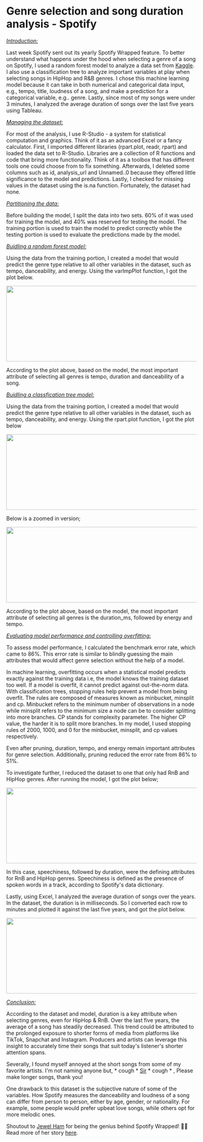 # Genre selection and song duration analysis - Spotify

<ins>*Introduction:*</ins>

Last week Spotify sent out its yearly Spotify Wrapped feature. To better understand what happens under the hood when selecting a genre of a song on Spotify, I used a random forest model to analyze a data set from [Kaggle](https://www.kaggle.com/datasets/mrmorj/dataset-of-songs-in-spotify?resource=download). I also use a classification tree to analyze important variables at play when selecting songs in HipHop and R&B genres. I chose this machine learning model because it can take in both numerical and categorical data input, e.g., tempo, title, loudness of a song, and make a prediction for a categorical variable, e.g.. genre. Lastly, since most of my songs were under 3 minutes, I analyzed the average duration of songs over the last five years using Tableau. 


<ins>*Managing the dataset:*</ins>

For most of the analysis, I use R-Studio - a system for statistical computation and graphics. Think of it as an advanced Excel or a fancy calculator. First, I imported different libraries (rpart.plot, readr, rpart) and loaded the data set to R-Studio. Libraries are a collection of R functions and code that bring more functionality. Think of it as a toolbox that has different tools one could choose from to fix something. Afterwards, I deleted some columns such as id, analysis_url and Unnamed..0 because they offered little significance to the model and predictions. Lastly, I checked for missing values in the dataset using the is.na function. Fortunately, the dataset had none.

<ins>*Partitioning the data:*</ins>

Before building the model, I split the data into two sets. 60% of it was used for training the model, and 40% was reserved for testing the model. The training portion is used to train the model to predict correctly while the testing portion is used to evaluate the predictions made by the model.

<ins>*Buidling a random forest model:*</ins>

Using the data from the training portion, I created a model that would predict the genre type relative to all other variables in the dataset, such as tempo, danceability, and energy. Using the varImpPlot function, I got the plot below. 


<p align="center">
  <img width="600" height="200" src="https://github.com/jackfrost68/Spotify_Analysis/blob/0008fa5bd533d759d33c408e5256b13a455da4bb/Variance%20Importance%20Plot.png">
</p>

According to the plot above, based on the model, the most important attribute of selecting all genres is tempo, duration and danceability of a song. 

<ins>*Buidling a classfication tree model:*</ins>

Using the data from the training portion, I created a model that would predict the genre type relative to all other variables in the dataset, such as tempo, danceability, and energy. Using the rpart.plot function, I got the plot below


<p align="center">
  <img width="600" height="200" src="https://github.com/jackfrost68/Spotify_Analysis/blob/4b98262fd22c00cc82829c9136b4e80f45d6a7d7/Tree%201%20Clearer.png">
</p>

Below is a zoomed in version;

<p align="center">
  <img width="600" height="200" src="https://github.com/jackfrost68/Spotify_Analysis/blob/bdbed1041c626096ffcb66055773f56f04291f41/Zoomed%20in%20tree.png">
</p>

According to the plot above, based on the model, the most important attribute of selecting all genres is the duration_ms, followed by energy and tempo.

<ins>*Evaluating model performance and controlling overfitting:*</ins>

To assess model performance, I calculated the benchmark error rate, which came to 86%. This error rate is similar to blindly guessing the main attributes that would affect genre selection without the help of a model.

In machine learning, overfitting occurs when a statistical model predicts exactly against the training data i.e, the model knows the training dataset too well. If a model is overfit, it cannot predict against out-the-norm data. With classification trees, stopping rules help prevent a model from being overfit. The rules are composed of measures known as minbucket, minsplit and cp. Minbucket refers to the minimum number of observations in a node while minsplit refers to the minimum size a node can be to consider splitting into more branches. CP stands for complexity parameter. The higher CP value, the harder it is to split more branches. In my model, I used stopping rules of 2000, 1000, and 0 for the minbucket, minsplit, and cp values respectively. 

Even after pruning, duration, tempo, and energy remain important attributes for genre selection. Additionally, pruning reduced the error rate from 86% to 51%.

To investigate further, I reduced the dataset to one that only had RnB and HipHop genres. After running the model, I got the plot below;

<p align="center">
  <img width="600" height="200" src="https://github.com/jackfrost68/Spotify_Analysis/blob/57f678bb30e428f3ee9d3c40a774d4d956048328/HipHop%20&%20RnB%20tree.jpeg">
</p>

In this case, speechiness, followed by duration, were the defining attributes for RnB and HipHop genres. Speechiness is defined as the presence of spoken words in a track, according to Spotify's data dictionary.

Lastly, using Excel, I analyzed the average duration of songs over the years. In the dataset, the duration is in milliseconds. So I converted each row to minutes and plotted it against the last five years, and got the plot below.

<p align="center">
  <img width="600" height="200" src="https://github.com/jackfrost68/Spotify_Analysis/blob/e1d554d1aeb205d79feb4d00499808b25c021caf/Avg%20Duration%20of%20songs%20over%20the%20years.png">
</p>

<ins>*Conclusion:*</ins>

According to the dataset and model, duration is a key attribute when selecting genres, even for HipHop & RnB. Over the last five years, the average of a song has steadily decreased. This trend could be attributed to the prolonged exposure to shorter forms of media from platforms like TikTok, Snapchat and Instagram. Producers and artists can leverage this insight to accurately time their songs that suit today's listener's shorter attention spans. 

Severally, I found myself annoyed at the short songs from some of my favorite artists. I'm not naming anyone but, * cough * [Sir](https://www.youtube.com/@sirvevo2080) * cough * , Please make longer songs, thank you!

One drawback to this dataset is the subjective nature of some of the variables. How Spotify measures the danceability and loudness of a song can differ from person to person, either by age, gender, or nationality. For example, some people would prefer upbeat love songs, while others opt for more melodic ones.


Shoutout to [Jewel Ham](https://www.linkedin.com/in/jeweleham0501/) for being the genius behind Spotify Wrapped! 🙌🏾 Read more of her story [here](https://www.yahoo.com/now/intern-created-spotify-wrapped-feature-195344023.html).
